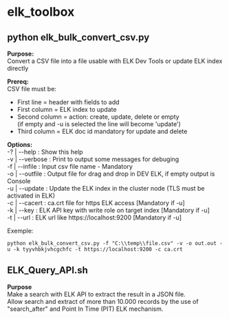 # elk_toolbox
## python elk_bulk_convert_csv.py
**Purpose:**   
Convert a CSV file into a file usable with ELK Dev Tools or update ELK index directly     

**Prereq:**   
CSV file must be:     
- First line = header with fields to add     
- First column = ELK index to update     
- Second column = action: create, update, delete or empty     
(if empty and -u is selected the line will become 'update')    
- Third column = ELK doc id mandatory for update and delete    

**Options:**    
-? | --help	      : Show this help    
-v | --verbose    : Print to output some messages for debuging    
-f | --infile     : Input csv file name - Mandatory    
-o | --outfile    : Output file for drag and drop in DEV ELK, if empty output is Console    
-u | --update     : Update the ELK index in the cluster node (TLS must be activated in ELK)    
-c | --cacert     : ca.crt file for https ELK access [Mandatory if -u]    
-k | --key        : ELK API key with write role on target index [Mandatory if -u]   
-t | --url        : ELK url like https://localhost:9200 [Mandatory if -u]    

Exemple:    
```
python elk_bulk_convert_csv.py -f "C:\\temp\\file.csv" -v -o out.out -u -k tyyvhbkjvhcgchfc -t https://localhost:9200 -c ca.crt
```    

## ELK_Query_API.sh     
**Purpose**     
Make a search with ELK API to extract the result in a JSON file.    
Allow search and extract of more than 10.000 records by the use of "search_after" and Point In Time (PIT) ELK mechanism.    
